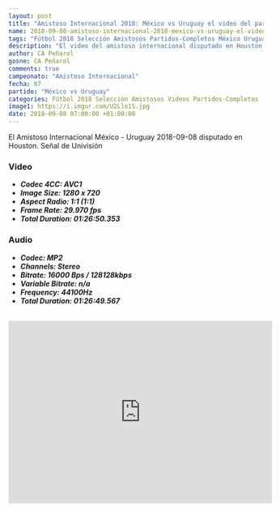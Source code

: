 ```yaml
---
layout: post
title: "Amistoso Internacional 2018: México vs Uruguay el video del partido completo "
name: 2018-09-08-amistoso-internacional-2018-mexico-vs-uruguay-el-video.markdown
tags: "Fútbol 2018 Selección Amistosos Partidos-Completos México Uruguay video youtube"
description: "El video del amistoso internacional disputado en Houston entre los equipos de México y Uruguay en Fecha FIFA"
author: CA Peñarol
gosne: CA Peñarol
comments: true
campeonato: "Amistoso Internacional"
fecha: 07
partido: "México vs Uruguay"
categories: Fútbol 2018 Selección Amistosos Videos Partidos-Completos
image1: https://i.imgur.com/U2Llo1S.jpg
date: 2018-09-08 07:00:00 +01:00:00
---
```


El Amistoso Internacional México - Uruguay 2018-09-08 disputado en Houston. Señal de Univisión

### Video

 - ***Codec 4CC:          AVC1***
 - ***Image Size:         1280 x 720***
 - ***Aspect Radio:       1:1 (1:1)***
 - ***Frame Rate:         29.970 fps***
 - ***Total Duration:     01:26:50.353***

### Audio

 - ***Codec:              MP2***
 - ***Channels:           Stereo***
 - ***Bitrate:            16000 Bps / 128128kbps***
 - ***Variable Bitrate:   n/a***
 - ***Frequency:          44100Hz***
 - ***Total Duration:     01:26:49.567***

<br>

<iframe width="521" height="360" src="https://www.youtube.com/embed/x9N5mpOuYuI" frameborder="0" allow="autoplay; encrypted-media" allowfullscreen></iframe>

